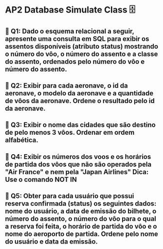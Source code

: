 # AP2 Database Simulate Class 🗄️

##  📌 Q1: Dado o esquema relacional a seguir, apresente uma consulta em SQL para exibir os assentos disponíveis (atributo status) mostrando o número do vôo, o número do assento e a classe do assento, ordenados pelo número do vôo e número do assento.

##  📌 Q2: Exibir para cada aeronave, o id da aeronave, o modelo da aeronave e a quantidade de vôos da aeronave. Ordene o resultado pelo id da aeronave.

##  📌 Q3: Exibir o nome das cidades que são destino de pelo menos 3 vôos. Ordenar em ordem alfabética.

##  📌 Q4: Exibir os números dos voos e os horários de partida dos vôos que não são operados pela  "Air France" e nem pela "Japan Airlines" Dica: Use o comando NOT IN

##  📌 Q5: Obter para cada usuário que possui reserva confirmada (status) os seguintes dados: nome do usuário, a data de emissão do bilhete, o número do assento, o número do vôo para o qual a reserva foi feita, o horário de partida do vôo e o nome do aeroporto de partida. Ordene pelo nome do usuário e data da emissão.
